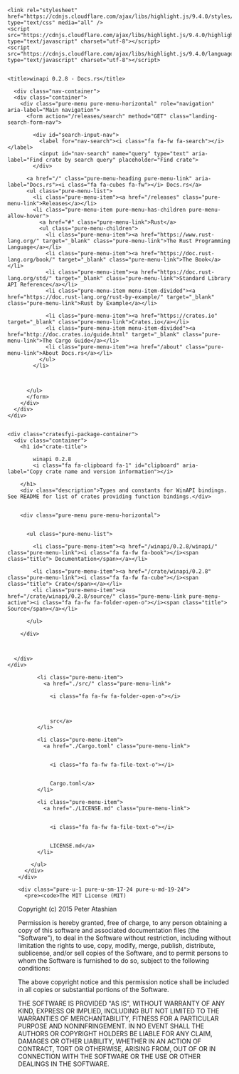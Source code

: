 <!DOCTYPE html>
<html lang="en">
  <head>
    <meta charset="UTF-8">
    <meta name="viewport" content="width=device-width, initial-scale=1">
    <meta name="generator" content="docs.rs 0.6.0 (116821e 2020-06-29)">
    <link rel="stylesheet" href="https://cdnjs.cloudflare.com/ajax/libs/pure/0.6.0/pure-min.css" type="text/css" media="all" />
    <link rel="stylesheet" href="https://cdnjs.cloudflare.com/ajax/libs/pure/0.6.0/grids-responsive-min.css" type="text/css" media="all" />
    <link rel="stylesheet" href="https://cdnjs.cloudflare.com/ajax/libs/font-awesome/4.6.3/css/font-awesome.min.css" type="text/css" media="all" />
    <link rel="stylesheet" href="/normalize-20200627-1.46.0-nightly-394e1b40d.css" type="text/css" media="all" />
    <link rel="stylesheet" href="/rustdoc-20200627-1.46.0-nightly-394e1b40d.css" type="text/css" media="all" />
    <link rel="stylesheet" href="/light-20200627-1.46.0-nightly-394e1b40d.css" type="text/css" media="all" />
    <link rel="stylesheet" href="/style.css?0.6.0-116821e-2020-06-29" type="text/css" media="all" />
    <link rel="search" href="/opensearch.xml" type="application/opensearchdescription+xml" title="Docs.rs">
    
    <link rel="stylesheet" href="https://cdnjs.cloudflare.com/ajax/libs/highlight.js/9.4.0/styles/github.min.css" type="text/css" media="all" />
    <script src="https://cdnjs.cloudflare.com/ajax/libs/highlight.js/9.4.0/highlight.min.js" type="text/javascript" charset="utf-8"></script>
    <script src="https://cdnjs.cloudflare.com/ajax/libs/highlight.js/9.4.0/languages/rust.min.js" type="text/javascript" charset="utf-8"></script>
    
    
    <title>winapi 0.2.8 - Docs.rs</title>
  </head>
  <body>

      <div class="nav-container">
      <div class="container">
        <div class="pure-menu pure-menu-horizontal" role="navigation" aria-label="Main navigation">
          <form action="/releases/search" method="GET" class="landing-search-form-nav">
            
            <div id="search-input-nav">
              <label for="nav-search"><i class="fa fa-fw fa-search"></i></label>
              <input id="nav-search" name="query" type="text" aria-label="Find crate by search query" placeholder="Find crate">
            </div>
            
          <a href="/" class="pure-menu-heading pure-menu-link" aria-label="Docs.rs"><i class="fa fa-cubes fa-fw"></i> Docs.rs</a>
          <ul class="pure-menu-list">
            <li class="pure-menu-item"><a href="/releases" class="pure-menu-link">Releases</a></li>
            <li class="pure-menu-item pure-menu-has-children pure-menu-allow-hover">
              <a href="#" class="pure-menu-link">Rust</a>
              <ul class="pure-menu-children">
                <li class="pure-menu-item"><a href="https://www.rust-lang.org/" target="_blank" class="pure-menu-link">The Rust Programming Language</a></li>
                <li class="pure-menu-item"><a href="https://doc.rust-lang.org/book/" target="_blank" class="pure-menu-link">The Book</a></li>
                <li class="pure-menu-item"><a href="https://doc.rust-lang.org/std/" target="_blank" class="pure-menu-link">Standard Library API Reference</a></li>
                <li class="pure-menu-item menu-item-divided"><a href="https://doc.rust-lang.org/rust-by-example/" target="_blank" class="pure-menu-link">Rust by Example</a></li>

                <li class="pure-menu-item"><a href="https://crates.io" target="_blank" class="pure-menu-link">Crates.io</a></li>
                <li class="pure-menu-item menu-item-divided"><a href="http://doc.crates.io/guide.html" target="_blank" class="pure-menu-link">The Cargo Guide</a></li>
                <li class="pure-menu-item"><a href="/about" class="pure-menu-link">About Docs.rs</a></li>
              </ul>
            </li>
            


          </ul>
          </form>
        </div>
      </div>
    </div>

    
    <div class="cratesfyi-package-container">
      <div class="container">
        <h1 id="crate-title">
          
            winapi 0.2.8
            <i class="fa fa-clipboard fa-1" id="clipboard" aria-label="Copy crate name and version information"></i>
          
        </h1>
        <div class="description">Types and constants for WinAPI bindings. See README for list of crates providing function bindings.</div>

        
        <div class="pure-menu pure-menu-horizontal">
          
          
          <ul class="pure-menu-list">
            
            <li class="pure-menu-item"><a href="/winapi/0.2.8/winapi/" class="pure-menu-link"><i class="fa fa-fw fa-book"></i><span class="title"> Documentation</span></a></li>
            
            <li class="pure-menu-item"><a href="/crate/winapi/0.2.8" class="pure-menu-link"><i class="fa fa-fw fa-cube"></i><span class="title"> Crate</span></a></li>
            <li class="pure-menu-item"><a href="/crate/winapi/0.2.8/source/" class="pure-menu-link pure-menu-active"><i class="fa fa-fw fa-folder-open-o"></i><span class="title"> Source</span></a></li>
            
          </ul>
          
        </div>
        

        
      </div>
    </div>
    





<div class="container package-page-container">
  <div class="pure-g">
    <div class="pure-u-1 pure-u-sm-7-24 pure-u-md-5-24">
      <div class="pure-menu package-menu">
        <ul class="pure-menu-list">
          
          
          <li class="pure-menu-item">
            <a href="./src/" class="pure-menu-link">
              
              <i class="fa fa-fw fa-folder-open-o"></i>
              
              
              
              src</a>
          </li>
          
          <li class="pure-menu-item">
            <a href="./Cargo.toml" class="pure-menu-link">
              
              
              <i class="fa fa-fw fa-file-text-o"></i>
              
              
              Cargo.toml</a>
          </li>
          
          <li class="pure-menu-item">
            <a href="./LICENSE.md" class="pure-menu-link">
              
              
              <i class="fa fa-fw fa-file-text-o"></i>
              
              
              LICENSE.md</a>
          </li>
          
        </ul>
      </div>
    </div>
    
    <div class="pure-u-1 pure-u-sm-17-24 pure-u-md-19-24">
      <pre><code>The MIT License (MIT)

Copyright (c) 2015 Peter Atashian

Permission is hereby granted, free of charge, to any person obtaining a copy
of this software and associated documentation files (the &quot;Software&quot;), to deal
in the Software without restriction, including without limitation the rights
to use, copy, modify, merge, publish, distribute, sublicense, and/or sell
copies of the Software, and to permit persons to whom the Software is
furnished to do so, subject to the following conditions:

The above copyright notice and this permission notice shall be included in
all copies or substantial portions of the Software.

THE SOFTWARE IS PROVIDED &quot;AS IS&quot;, WITHOUT WARRANTY OF ANY KIND, EXPRESS OR
IMPLIED, INCLUDING BUT NOT LIMITED TO THE WARRANTIES OF MERCHANTABILITY,
FITNESS FOR A PARTICULAR PURPOSE AND NONINFRINGEMENT. IN NO EVENT SHALL THE
AUTHORS OR COPYRIGHT HOLDERS BE LIABLE FOR ANY CLAIM, DAMAGES OR OTHER
LIABILITY, WHETHER IN AN ACTION OF CONTRACT, TORT OR OTHERWISE, ARISING FROM,
OUT OF OR IN CONNECTION WITH THE SOFTWARE OR THE USE OR OTHER DEALINGS IN
THE SOFTWARE.
</code></pre>
    </div>
    
  </div>
</div>


<script type="text/javascript" charset="utf-8">hljs.initHighlighting();</script>
<script type="text/javascript" src="/menu.js?0.6.0-116821e-2020-06-29"></script>
<script type="text/javascript" src="/index.js?0.6.0-116821e-2020-06-29"></script>
</body>
</html>

